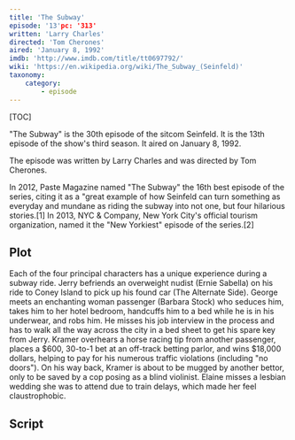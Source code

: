 ```yaml
---
title: 'The Subway'
episode: '13'pc: '313'
written: 'Larry Charles'
directed: 'Tom Cherones'
aired: 'January 8, 1992'
imdb: 'http://www.imdb.com/title/tt0697792/'
wiki: 'https://en.wikipedia.org/wiki/The_Subway_(Seinfeld)'
taxonomy:
    category:
        - episode
---
```


[TOC]

"The Subway" is the 30th episode of the sitcom Seinfeld. It is the 13th episode of the show's third season. It aired on January 8, 1992.

The episode was written by Larry Charles and was directed by Tom Cherones.

In 2012, Paste Magazine named "The Subway" the 16th best episode of the series, citing it as a "great example of how Seinfeld can turn something as everyday and mundane as riding the subway into not one, but four hilarious stories.[1] In 2013, NYC & Company, New York City's official tourism organization, named it the "New Yorkiest" episode of the series.[2]

## Plot

Each of the four principal characters has a unique experience during a subway ride. Jerry befriends an overweight nudist (Ernie Sabella) on his ride to Coney Island to pick up his found car (The Alternate Side). George meets an enchanting woman passenger (Barbara Stock) who seduces him, takes him to her hotel bedroom, handcuffs him to a bed while he is in his underwear, and robs him. He misses his job interview in the process and has to walk all the way across the city in a bed sheet to get his spare key from Jerry. Kramer overhears a horse racing tip from another passenger, places a $600, 30-to-1 bet at an off-track betting parlor, and wins $18,000 dollars, helping to pay for his numerous traffic violations (including "no doors"). On his way back, Kramer is about to be mugged by another bettor, only to be saved by a cop posing as a blind violinist. Elaine misses a lesbian wedding she was to attend due to train delays, which made her feel claustrophobic.

## Script
